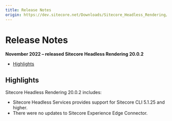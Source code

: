 ```yaml
---
title: Release Notes
origin: https://dev.sitecore.net/Downloads/Sitecore_Headless_Rendering/20x/Sitecore_Headless_Rendering_2002/Release_Notes
---
```


# Release Notes

**November 2022 – released Sitecore Headless Rendering 20.0.2**

-   [Highlights](#Highlights)

## Highlights

Sitecore Headless Rendering 20.0.2 includes:

-   Sitecore Headless Services provides support for Sitecore CLI 5.1.25 and higher.
-   There were no updates to Sitecore Experience Edge Connector.